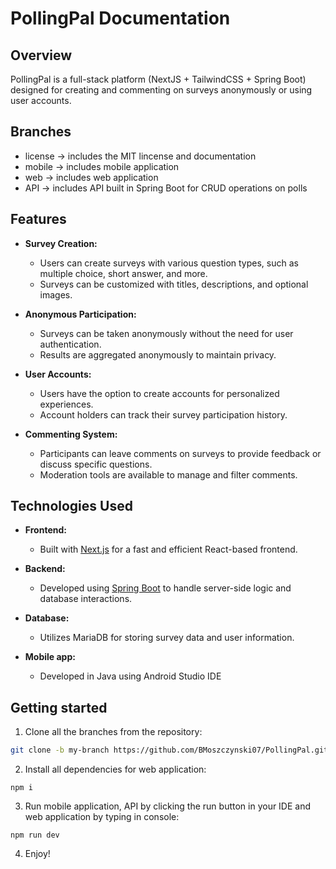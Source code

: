 # PollingPal Documentation

## Overview
PollingPal is a full-stack platform (NextJS + TailwindCSS + Spring Boot) designed for creating and commenting on surveys anonymously or using user accounts.

## Branches
- license -> includes the MIT lincense and documentation
- mobile -> includes mobile application
- web -> includes web application
- API -> includes API built in Spring Boot for CRUD operations on polls

## Features

- **Survey Creation:**
  - Users can create surveys with various question types, such as multiple choice, short answer, and more.
  - Surveys can be customized with titles, descriptions, and optional images.

- **Anonymous Participation:**
  - Surveys can be taken anonymously without the need for user authentication.
  - Results are aggregated anonymously to maintain privacy.

- **User Accounts:**
  - Users have the option to create accounts for personalized experiences.
  - Account holders can track their survey participation history.

- **Commenting System:**
  - Participants can leave comments on surveys to provide feedback or discuss specific questions.
  - Moderation tools are available to manage and filter comments.

## Technologies Used

- **Frontend:**
  - Built with [Next.js](https://nextjs.org/) for a fast and efficient React-based frontend.

- **Backend:**
  - Developed using [Spring Boot](https://spring.io/projects/spring-boot) to handle server-side logic and database interactions.

- **Database:**
  - Utilizes MariaDB for storing survey data and user information.

- **Mobile app:**
  - Developed in Java using Android Studio IDE

## Getting started
  1. Clone all the branches from the repository:
   ```bash
   git clone -b my-branch https://github.com/BMoszczynski07/PollingPal.git 
   ```
  2. Install all dependencies for web application:
  ```
  npm i
  ```
  3. Run mobile application, API by clicking the run button in your IDE and web application by typing in console:
  ```
  npm run dev
  ```
  4. Enjoy!
